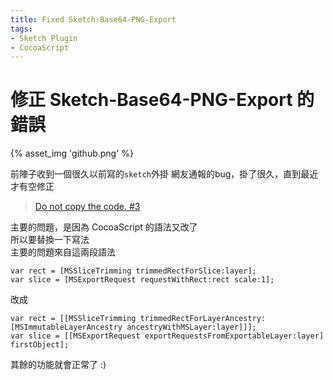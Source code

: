 ```yaml
---
title: Fixed Sketch-Base64-PNG-Export  
tags: 
- Sketch Plugin  
- CocoaScript  
---
```


修正 Sketch-Base64-PNG-Export 的錯誤
===

{% asset_img 'github.png' %}


前陣子收到一個很久以前寫的`sketch`外掛
網友通報的bug，掛了很久，直到最近才有空修正

> [Do not copy the code. #3](https://github.com/jawayang/Sketch-Base64-PNG-Export/issues/3)

主要的問題，是因為 CocoaScript 的語法又改了  
所以要替換一下寫法  
主要的問題來自這兩段語法  

```
var rect = [MSSliceTrimming trimmedRectForSlice:layer];
var slice = [MSExportRequest requestWithRect:rect scale:1];
```
改成
```
var rect = [[MSSliceTrimming trimmedRectForLayerAncestry:[MSImmutableLayerAncestry ancestryWithMSLayer:layer]]];
var slice = [[MSExportRequest exportRequestsFromExportableLayer:layer] firstObject];
```
		
其餘的功能就會正常了 :)


